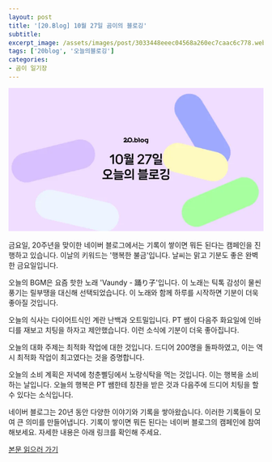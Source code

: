 ```yaml
---
layout: post
title: '[20.Blog] 10월 27일 곰이의 블로깅'
subtitle: 
excerpt_image: /assets/images/post/3033448eeec04568a260ec7caac6c778.webp
tags: ['20blog', '오늘의블로깅']
categories: 
- 곰이 일기장
---
```


![메인 이미지](/assets/images/post/3033448eeec04568a260ec7caac6c778.webp)

금요일, 20주년을 맞이한 네이버 블로그에서는 기록이 쌓이면 뭐든 된다는 캠페인을 진행하고 있습니다. 이날의 키워드는 '행복한 불금'입니다. 날씨는 맑고 기분도 좋은 완벽한 금요일입니다. 

오늘의 BGM은 요즘 핫한 노래 'Vaundy - 踊り子'입니다. 이 노래는 틱톡 감성이 물씬 풍기는 릴부땡을 대신해 선택되었습니다. 이 노래와 함께 하루를 시작하면 기분이 더욱 좋아질 것입니다.

오늘의 식사는 다이어트식인 계란 난백과 오트밀입니다. PT 쌤이 다음주 화요일에 인바디를 재보고 치팅을 하자고 제안했습니다. 이런 소식에 기분이 더욱 좋아집니다.

오늘의 대화 주제는 최적화 작업에 대한 것입니다. 드디어 200명을 돌파하였고, 이는 역시 최적화 작업이 최고였다는 것을 증명합니다. 

오늘의 소비 계획은 저녁에 청춘삘딩에서 노랑식탁을 먹는 것입니다. 이는 행복을 소비하는 날입니다. 오늘의 행복은 PT 쌤한테 칭찬을 받은 것과 다음주에 드디어 치팅을 할 수 있다는 소식입니다.

네이버 블로그는 20년 동안 다양한 이야기와 기록을 쌓아왔습니다. 이러한 기록들이 모여 큰 의미를 만들어냅니다. 기록이 쌓이면 뭐든 된다는 네이버 블로그의 캠페인에 참여해보세요. 자세한 내용은 아래 링크를 확인해 주세요.

[본문 읽으러 가기](https://m.blog.naver.com/ham_eaten_jellybear/223248024543)
